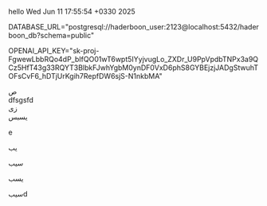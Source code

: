 hello Wed Jun 11 17:55:54 +0330 2025

DATABASE\_URL="postgresql://haderboon\_user:2123@localhost:5432/haderboon\_db?schema=public"

OPENAI\_API\_KEY="sk-proj-FgwewLbbRQo4dP\_bIfQO01wT6wpt5IYyjvugLo\_ZXDr\_U9PpVpdbTNPx3a9QCz5HfT43g33RQYT3BlbkFJwhYgbM0ynDF0VxD6phS8GYBEjzjJADgStwuhTOFsCvF6\_hDTjUrKgih7RepfDW6sjS-N1nkbMA"

ص  
dfsgsfd  
زی  
یسبس

e

یب

سیب

یسب

سیبd